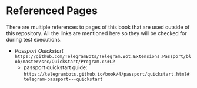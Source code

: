 # Referenced Pages

There are multiple references to pages of this book that are used outside of this repository.
All the links are mentioned here so they will be checked for during test executions.

- *Passport Quickstart* `https://github.com/TelegramBots/Telegram.Bot.Extensions.Passport/blob/master/src/Quickstart/Program.cs#L2`
  - passport quickstart guide: `https://telegrambots.github.io/book/4/passport/quickstart.html#telegram-passport---quickstart`
